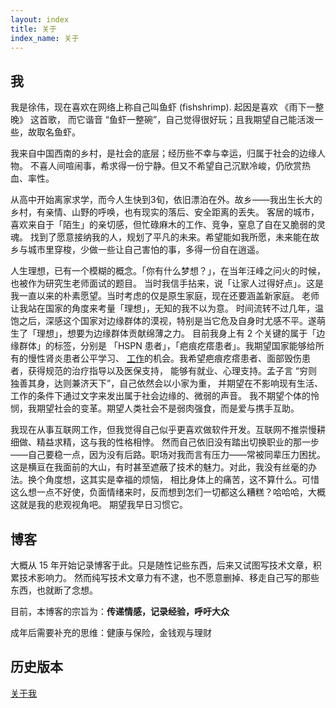 ```yaml
---
layout: index
title: 关于
index_name: 关于
---
```


<style type="text/css">
.contentpanel h2 {
    color: #333;
}

</style>


## 我

我是徐伟，现在喜欢在网络上称自己叫鱼虾 (fishshrimp). 起因是喜欢 《雨下一整晚》 这首歌，
而它谐音 “鱼虾一整碗”，自己觉得很好玩；且我期望自己能活泼一些，故取名鱼虾。

我来自中国西南的乡村，是社会的底层；经历些不幸与幸运，归属于社会的边缘人物。
不喜人间喧闹事，希求得一份宁静。但又不希望自己沉默冷峻，仍欣赏热血、率性。

从高中开始离家求学，而今人生快到3旬，依旧漂泊在外。故乡——我出生长大的乡村，有亲情、山野的呼唤，也有现实的落后、安全距离的丢失。
客居的城市，喜欢来自于「陌生」的亲切感，但忙碌麻木的工作、竞争，窒息了自在又脆弱的灵魂。
找到了愿意接纳我的人，规划了平凡的未来。希望能如我所愿，未来能在故乡与城市里穿梭，少做一些让自己害怕的事，多得一份自在逍遥。

人生理想，已有一个模糊的概念。「你有什么梦想？」，在当年汪峰之问火的时候，也被作为研究生老师面试的题目。
当时我信手拈来，说「让家人过得好点」。这是我一直以来的朴素愿望。当时考虑的仅是原生家庭，现在还要涵盖新家庭。
老师让我站在国家的角度来考量「理想」，无知的我不以为意。
时间流转不过几年，温饱之后，深感这个国家对边缘群体的漠视，特别是当它危及自身时尤感不平。遂萌生了「理想」，想要为边缘群体贡献绵薄之力。
目前我身上有 2 个关键的属于「边缘群体」的标签，分别是 「HSPN 患者」，「疤痕疙瘩患者」。我期望国家能够给所有的慢性肾炎患者公平学习、
[工作](https://zhuanlan.zhihu.com/p/146252767)的机会。我希望疤痕疙瘩患者、面部毁伤患者，获得规范的治疗指导以及医保支持，
能够有就业、心理支持。孟子言 “穷则独善其身，达则兼济天下”，自己依然会以小家为重，
并期望在不影响现有生活、工作的条件下通过文字来发出属于社会边缘的、微弱的声音。
我不期望个体的怜悯，我期望社会的变革。期望人类社会不是弱肉强食，而是爱与携手互助。

我现在从事互联网工作，但我觉得自己似乎更喜欢做软件开发。互联网不推崇慢耕细做、精益求精，这与我的性格相悖。
然而自己依旧没有踏出切换职业的那一步——自己要稳一点，因为没有后路。职场对我而言有压力——常被同辈压力困扰。
这是横亘在我面前的大山，有时甚至遮蔽了技术的魅力。对此，我没有丝毫的办法。换个角度想，这其实是幸福的烦恼，
相比身体上的痛苦，这不算什么。可惜这么想一点不好使，负面情绪来时，反而想到怎们一切都这么糟糕？哈哈哈，大概这就是我的悲观视角吧。
期望我早日习惯它。

## 博客

大概从 15 年开始记录博客于此。只是随性记些东西，后来又试图写技术文章，积累技术影响力。
然而纯写技术文章力有不逮，也不愿意删掉、移走自己写的那些东西，也就断了念想。

目前，本博客的宗旨为：**传递情感，记录经验，呼吁大众**


成年后需要补充的思维：健康与保险，金钱观与理财

## 历史版本

[关于我](me.html)
